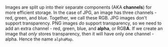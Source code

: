 Images are split up into their separate components (AKA **channels**) for more efficient storage. In the case of JPG, an image has three channels - red, green, and blue. Together, we call these RGB. JPG images don't support transparency. PNG images _do_ support transparency, so we need to add an extra channel - red, green, blue, and **alpha**, or RGB**A**. If we create an image that _only_ stores transparency, then it will have only one  channel - alpha. Hence the name `alphaMap`.